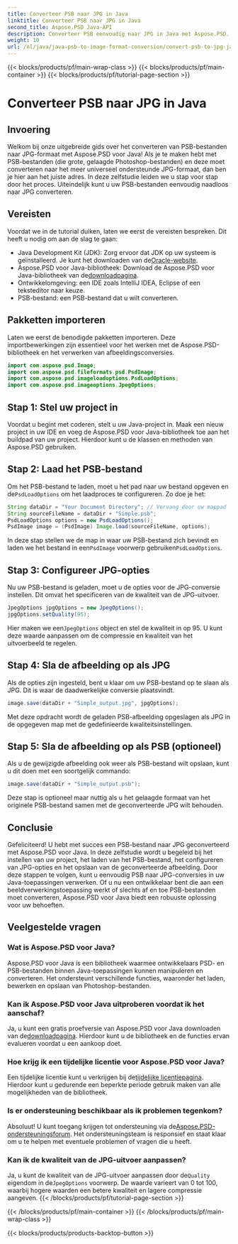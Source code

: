 ```yaml
---
title: Converteer PSB naar JPG in Java
linktitle: Converteer PSB naar JPG in Java
second_title: Aspose.PSD Java-API
description: Converteer PSB eenvoudig naar JPG in Java met Aspose.PSD. Volg onze gedetailleerde gids voor naadloze beeldconversies. Download, probeer en koop Aspose.PSD.
weight: 10
url: /nl/java/java-psb-to-image-format-conversion/convert-psb-to-jpg-java/
---
```


{{< blocks/products/pf/main-wrap-class >}}
{{< blocks/products/pf/main-container >}}
{{< blocks/products/pf/tutorial-page-section >}}

# Converteer PSB naar JPG in Java

## Invoering
Welkom bij onze uitgebreide gids over het converteren van PSB-bestanden naar JPG-formaat met Aspose.PSD voor Java! Als je te maken hebt met PSB-bestanden (die grote, gelaagde Photoshop-bestanden) en deze moet converteren naar het meer universeel ondersteunde JPG-formaat, dan ben je hier aan het juiste adres. In deze zelfstudie leiden we u stap voor stap door het proces. Uiteindelijk kunt u uw PSB-bestanden eenvoudig naadloos naar JPG converteren.
## Vereisten
Voordat we in de tutorial duiken, laten we eerst de vereisten bespreken. Dit heeft u nodig om aan de slag te gaan:
-  Java Development Kit (JDK): Zorg ervoor dat JDK op uw systeem is geïnstalleerd. Je kunt het downloaden van de[Oracle-website](https://www.oracle.com/java/technologies/javase-downloads.html).
-  Aspose.PSD voor Java-bibliotheek: Download de Aspose.PSD voor Java-bibliotheek van de[downloadpagina](https://releases.aspose.com/psd/java/).
- Ontwikkelomgeving: een IDE zoals IntelliJ IDEA, Eclipse of een teksteditor naar keuze.
- PSB-bestand: een PSB-bestand dat u wilt converteren.
## Pakketten importeren
Laten we eerst de benodigde pakketten importeren. Deze importbewerkingen zijn essentieel voor het werken met de Aspose.PSD-bibliotheek en het verwerken van afbeeldingsconversies.
```java
import com.aspose.psd.Image;
import com.aspose.psd.fileformats.psd.PsdImage;
import com.aspose.psd.imageloadoptions.PsdLoadOptions;
import com.aspose.psd.imageoptions.JpegOptions;
```
## Stap 1: Stel uw project in
Voordat u begint met coderen, stelt u uw Java-project in. Maak een nieuw project in uw IDE en voeg de Aspose.PSD voor Java-bibliotheek toe aan het buildpad van uw project. Hierdoor kunt u de klassen en methoden van Aspose.PSD gebruiken.
## Stap 2: Laad het PSB-bestand
 Om het PSB-bestand te laden, moet u het pad naar uw bestand opgeven en de`PsdLoadOptions` om het laadproces te configureren. Zo doe je het:
```java
String dataDir = "Your Document Directory"; // Vervang door uw mappad
String sourceFileName = dataDir + "Simple.psb";
PsdLoadOptions options = new PsdLoadOptions();
PsdImage image = (PsdImage) Image.load(sourceFileName, options);
```
 In deze stap stellen we de map in waar uw PSB-bestand zich bevindt en laden we het bestand in een`PsdImage` voorwerp gebruiken`PsdLoadOptions`.
## Stap 3: Configureer JPG-opties
Nu uw PSB-bestand is geladen, moet u de opties voor de JPG-conversie instellen. Dit omvat het specificeren van de kwaliteit van de JPG-uitvoer.
```java
JpegOptions jpgOptions = new JpegOptions();
jpgOptions.setQuality(95);
```
Hier maken we een`JpegOptions` object en stel de kwaliteit in op 95. U kunt deze waarde aanpassen om de compressie en kwaliteit van het uitvoerbeeld te regelen.
## Stap 4: Sla de afbeelding op als JPG
Als de opties zijn ingesteld, bent u klaar om uw PSB-bestand op te slaan als JPG. Dit is waar de daadwerkelijke conversie plaatsvindt.
```java
image.save(dataDir + "Simple_output.jpg", jpgOptions);
```
Met deze opdracht wordt de geladen PSB-afbeelding opgeslagen als JPG in de opgegeven map met de gedefinieerde kwaliteitsinstellingen.
## Stap 5: Sla de afbeelding op als PSB (optioneel)
Als u de gewijzigde afbeelding ook weer als PSB-bestand wilt opslaan, kunt u dit doen met een soortgelijk commando:
```java
image.save(dataDir + "Simple_output.psb");
```
Deze stap is optioneel maar nuttig als u het gelaagde formaat van het originele PSB-bestand samen met de geconverteerde JPG wilt behouden.
## Conclusie
Gefeliciteerd! U hebt met succes een PSB-bestand naar JPG geconverteerd met Aspose.PSD voor Java. In deze zelfstudie wordt u begeleid bij het instellen van uw project, het laden van het PSB-bestand, het configureren van JPG-opties en het opslaan van de geconverteerde afbeelding. Door deze stappen te volgen, kunt u eenvoudig PSB naar JPG-conversies in uw Java-toepassingen verwerken.
Of u nu een ontwikkelaar bent die aan een beeldverwerkingstoepassing werkt of slechts af en toe PSB-bestanden moet converteren, Aspose.PSD voor Java biedt een robuuste oplossing voor uw behoeften.
## Veelgestelde vragen
### Wat is Aspose.PSD voor Java?
Aspose.PSD voor Java is een bibliotheek waarmee ontwikkelaars PSD- en PSB-bestanden binnen Java-toepassingen kunnen manipuleren en converteren. Het ondersteunt verschillende functies, waaronder het laden, bewerken en opslaan van Photoshop-bestanden.
### Kan ik Aspose.PSD voor Java uitproberen voordat ik het aanschaf?
 Ja, u kunt een gratis proefversie van Aspose.PSD voor Java downloaden van de[downloadpagina](https://releases.aspose.com/). Hierdoor kunt u de bibliotheek en de functies ervan evalueren voordat u een aankoop doet.
### Hoe krijg ik een tijdelijke licentie voor Aspose.PSD voor Java?
 Een tijdelijke licentie kunt u verkrijgen bij de[tijdelijke licentiepagina](https://purchase.aspose.com/temporary-license/). Hierdoor kunt u gedurende een beperkte periode gebruik maken van alle mogelijkheden van de bibliotheek.
### Is er ondersteuning beschikbaar als ik problemen tegenkom?
 Absoluut! U kunt toegang krijgen tot ondersteuning via de[Aspose.PSD-ondersteuningsforum](https://forum.aspose.com/c/psd/34). Het ondersteuningsteam is responsief en staat klaar om u te helpen met eventuele problemen of vragen die u heeft.
### Kan ik de kwaliteit van de JPG-uitvoer aanpassen?
 Ja, u kunt de kwaliteit van de JPG-uitvoer aanpassen door de`Quality` eigendom in de`JpegOptions` voorwerp. De waarde varieert van 0 tot 100, waarbij hogere waarden een betere kwaliteit en lagere compressie aangeven.
{{< /blocks/products/pf/tutorial-page-section >}}

{{< /blocks/products/pf/main-container >}}
{{< /blocks/products/pf/main-wrap-class >}}

{{< blocks/products/products-backtop-button >}}
